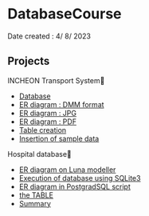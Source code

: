 # DatabaseCourse
Date created : 4/ 8/ 2023

## Projects
INCHEON Transport System🚉
* [Database](https://github.com/chaw-thiri/DatabaseCourse/blob/main/its_company%20(1).db)
* [ER diagram : DMM format](https://github.com/chaw-thiri/DatabaseCourse/blob/main/its_ER_Digram.dmm)
* [ER diagram : JPG](https://github.com/chaw-thiri/DatabaseCourse/blob/main/update%20er_diagram.jpg)
* [ER diagram : PDF](https://github.com/chaw-thiri/DatabaseCourse/blob/main/update%20er_diagram.pdf)
* [Table creation](https://github.com/chaw-thiri/DatabaseCourse/blob/main/its_table_creation.ipynb)
* [Insertion of sample data](https://github.com/chaw-thiri/DatabaseCourse/blob/main/its_data_insertion.ipynb)
  
Hospital database🏥
* [ ER diagram on Luna modeller](https://github.com/chaw-thiri/DatabaseCourse/blob/main/its_ER_Digram.dmm)      
* [Execution of database using SQLite3](https://github.com/chaw-thiri/DatabaseCourse/blob/main/hospital_database_jupyter_notebook.ipynb)    
* [ ER diagram in PostgradSQL script](https://github.com/chaw-thiri/DatabaseCourse/blob/main/hospital_database_postgradSQL)  
* [ the TABLE](https://github.com/chaw-thiri/DatabaseCourse/blob/main/hospital_database_sqlite3.db)
* [ Summary](https://github.com/chaw-thiri/DatabaseCourse/blob/main/hospital_database_table_summary.pdf)
